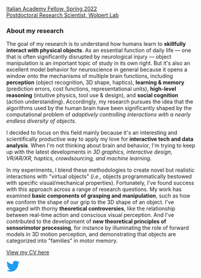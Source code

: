 [Italian Academy Fellow, Spring 2022](https://italianacademy.columbia.edu)<br>
[Postdoctoral Research Scientist, Wolpert Lab](https://wolpertlab.neuroscience.columbia.edu)

### About my research
The goal of my research is to understand how humans learn to **skillfully interact with physical objects**. As an essential function of daily life — one that is often significantly disrupted by neurological injury — object manipulation is an important topic of study in its own right. But it's also an excellent model behavior for neuroscience in general because it opens a window onto the mechanisms of multiple brain functions, including  **perception** (object recognition, 3D shape, haptics), **learning & memory** (prediction errors, cost functions, representational units), **high-level reasoning** (intuitive physics, tool use & design), and **social cognition** (action understanding). Accordingly, my research pursues the idea that the algorithms used by the human brain have been significantly shaped by the computational problem of _adaptively controlling interactions with a nearly endless diversity of objects_.

I decided to focus on this field mainly because it's an interesting and scientifically productive way to apply my love for **interactive tech and data analysis**. When I'm not thinking about brain and behavior, I'm trying to keep up with the latest developments in _3D graphics, interactive design, VR/AR/XR, haptics, crowdsourcing, and machine learning_.

In my experiments, I blend these methodologies to create novel but realistic interactions with "virtual objects" (_i.e.,_ objects programmatically bestowed with specific visual/mechanical properties). Fortunately, I've found success with this approach across a range of research questions. My work has examined **basic components of grasping and manipulation**, such as how we conform the shape of our grip to the 3D shape of an object. I've engaged with thorny **theoretical controversies**, like the relationship between real-time action and conscious visual perception. And I've contributed to the development of **new theoretical principles of sensorimotor processing**, for instance by illuminating the role of forward models in 3D motion perception, and demonstrating that objects are categorized into "families" in motor memory.

[View my CV here](./curriculum-vitae.pdf)

<a href="https://twitter.com/evcesanek"><img src="twitter-logo.svg" alt="link to twitter profile" width="35"/></a>
